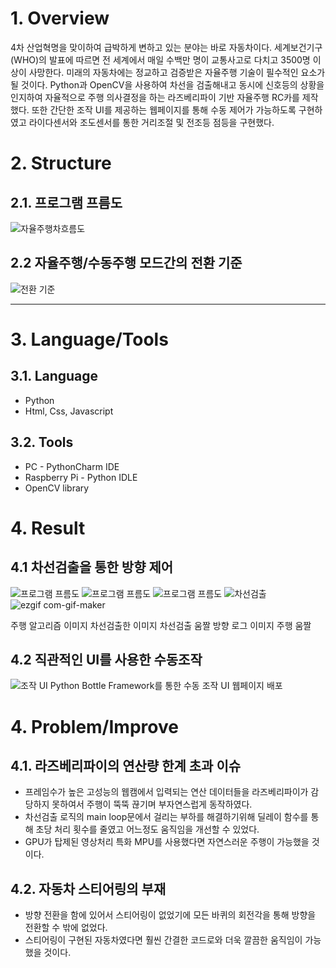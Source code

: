 
# 1. Overview
4차 산업혁명을 맞이하여 급박하게 변하고 있는 분야는 바로 자동차이다. 세계보건기구(WHO)의 발표에 따르면 전 세계에서 매일 수백만 명이 교통사고로 다치고 3500명 이상이 사망한다. 미래의 자동차에는 정교하고 검증받은 자율주행 기술이 필수적인 요소가 될 것이다. 
Python과 OpenCV을 사용하여 차선을 검출해내고 동시에 신호등의 상황을 인지하여 자율적으로 주행 의사결정을 하는 라즈베리파이 기반 자율주행 RC카를 제작했다. 또한 간단한 조작 UI를 제공하는 웹페이지를 통해 수동 제어가 가능하도록 구현하였고 라이다센서와 조도센서를 통한 거리조절 및 전조등 점등을 구현했다.

# 2. Structure
## 2.1. 프로그램 프름도
![자율주행차흐름도](https://user-images.githubusercontent.com/52540882/116738808-e2c8e900-aa2d-11eb-9172-7974a5c039d8.PNG)


## 2.2 자율주행/수동주행 모드간의 전환 기준
![전환 기준](http://cfile6.uf.tistory.com/image/2426E646543C9B4532C7B0 "전환 기준")

****
# 3. Language/Tools
## 3.1. Language
* Python
* Html, Css, Javascript
## 3.2. Tools
* PC - PythonCharm IDE
* Raspberry Pi - Python IDLE
* OpenCV library

# 4. Result
## 4.1 차선검출을 통한 방향 제어
![프로그램 프름도](http://cfile6.uf.tistory.com/image/2426E646543C9B4532C7B0 "프로그램 프름도")
![프로그램 프름도](http://cfile6.uf.tistory.com/image/2426E646543C9B4532C7B0 "프로그램 프름도")
![프로그램 프름도](http://cfile6.uf.tistory.com/image/2426E646543C9B4532C7B0 "프로그램 프름도")
![차선검출](https://user-images.githubusercontent.com/52540882/116739461-ae096180-aa2e-11eb-84eb-50b906ef0d3b.gif)   
![ezgif com-gif-maker](https://user-images.githubusercontent.com/52540882/116738951-1572e180-aa2e-11eb-8c3c-3c9cb2ea5c9a.gif)

 주행 알고리즘 이미지
 차선검출한 이미지
 차선검출 움짤
 방향 로그 이미지
 주행 움짤

## 4.2 직관적인 UI를 사용한 수동조작
![조작 UI](https://user-images.githubusercontent.com/52540882/116739074-3804fa80-aa2e-11eb-9a94-ecd8fa78f98e.jpg)
Python Bottle Framework를 통한 수동 조작 UI 웹페이지 배포

# 4. Problem/Improve
## 4.1. 라즈베리파이의 연산량 한계 초과 이슈
* 프레임수가 높은 고성능의 웹캠에서 입력되는 연산 데이터들을 라즈베리파이가 감당하지 못하여서 주행이 뚝뚝 끊기며 부자연스럽게 동작하였다.
* 차선검출 로직의 main loop문에서 걸리는 부하를 해결하기위해 딜레이 함수를 통해 초당 처리 횟수를 줄였고 어느정도 움직임을 개선할 수 있었다.
* GPU가 탑제된 영상처리 특화 MPU를 사용했다면 자연스러운 주행이 가능했을 것이다.

## 4.2. 자동차 스티어링의 부재
* 방향 전환을 함에 있어서 스티어링이 없었기에 모든 바퀴의 회전각을 통해 방향을 전환할 수 밖에 없었다.
* 스티어링이 구현된 자동차였다면 훨씬 간결한 코드로와 더욱 깔끔한 움직임이 가능했을 것이다.

